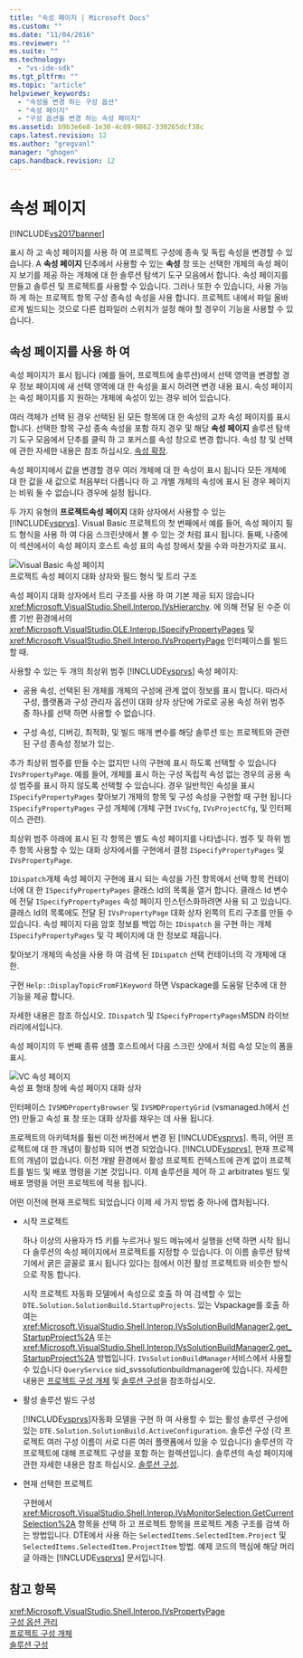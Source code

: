 ```yaml
---
title: "속성 페이지 | Microsoft Docs"
ms.custom: ""
ms.date: "11/04/2016"
ms.reviewer: ""
ms.suite: ""
ms.technology: 
  - "vs-ide-sdk"
ms.tgt_pltfrm: ""
ms.topic: "article"
helpviewer_keywords: 
  - "속성을 변경 하는 구성 옵션"
  - "속성 페이지"
  - "구성 옵션을 변경 하는 속성 페이지"
ms.assetid: b9b3e6e8-1e30-4c89-9862-330265dcf38c
caps.latest.revision: 12
ms.author: "gregvanl"
manager: "ghogen"
caps.handback.revision: 12
---
```

# 속성 페이지
[!INCLUDE[vs2017banner](../../code-quality/includes/vs2017banner.md)]

표시 하 고 속성 페이지를 사용 하 여 프로젝트 구성에 종속 및 독립 속성을 변경할 수 있습니다.  A  **속성 페이지** 단추에서 사용할 수 있는  **속성** 창 또는 선택한 개체의 속성 페이지 보기를 제공 하는 개체에 대 한 솔루션 탐색기 도구 모음에서 합니다.  속성 페이지를 만들고 솔루션 및 프로젝트를 사용할 수 있습니다.  그러나 또한 수 있습니다, 사용 가능 하 게 하는 프로젝트 항목 구성 종속성 속성을 사용 합니다.  프로젝트 내에서 파일 올바르게 빌드되는 것으로 다른 컴파일러 스위치가 설정 해야 할 경우이 기능을 사용할 수 있습니다.  
  
## 속성 페이지를 사용 하 여  
 속성 페이지가 표시 됩니다 \(예를 들어, 프로젝트에 솔루션\)에서 선택 영역을 변경할 경우 정보 페이지에 새 선택 영역에 대 한 속성을 표시 하려면 변경 내용 표시.  속성 페이지는 속성 페이지를 지 원하는 개체에 속성이 있는 경우 비어 있습니다.  
  
 여러 객체가 선택 된 경우 선택된 된 모든 항목에 대 한 속성의 교차 속성 페이지를 표시 합니다.  선택한 항목 구성 종속 속성을 포함 하지 경우 및 해당  **속성 페이지** 솔루션 탐색기 도구 모음에서 단추를 클릭 하 고 포커스를 속성 창으로 변경 합니다.  속성 창 및 선택에 관한 자세한 내용은 참조 하십시오. [속성 확장](../../extensibility/internals/extending-properties.md).  
  
 속성 페이지에서 값을 변경할 경우 여러 개체에 대 한 속성이 표시 됩니다 모든 개체에 대 한 값을 새 값으로 처음부터 다릅니다 하 고 개별 개체의 속성에 표시 된 경우 페이지는 비워 둘 수 없습니다 경우에 설정 됩니다.  
  
 두 가지 유형의  **프로젝트속성 페이지** 대화 상자에서 사용할 수 있는 [!INCLUDE[vsprvs](../../code-quality/includes/vsprvs_md.md)].  Visual Basic 프로젝트의 첫 번째에서 예를 들어, 속성 페이지 필드 형식을 사용 하 여 다음 스크린샷에서 볼 수 있는 것 처럼 표시 됩니다.  둘째, 나중에이 섹션에서이 속성 페이지 호스트 속성 표의 속성 창에서 찾을 수와 마찬가지로 표시.  
  
 ![Visual Basic 속성 페이지](~/docs/extensibility/internals/media/vsvbproppages.gif "vsVBPropPages")  
프로젝트 속성 페이지 대화 상자와 필드 형식 및 트리 구조  
  
 속성 페이지 대화 상자에서 트리 구조를 사용 하 여 기본 제공 되지 않습니다 <xref:Microsoft.VisualStudio.Shell.Interop.IVsHierarchy>.  에 의해 전달 된 수준 이름 기반 환경에서의 <xref:Microsoft.VisualStudio.OLE.Interop.ISpecifyPropertyPages> 및 <xref:Microsoft.VisualStudio.Shell.Interop.IVsPropertyPage> 인터페이스를 빌드할 때.  
  
 사용할 수 있는 두 개의 최상위 범주 [!INCLUDE[vsprvs](../../code-quality/includes/vsprvs_md.md)] 속성 페이지:  
  
-   공용 속성, 선택된 된 개체를 개체의 구성에 관계 없이 정보를 표시 합니다.  따라서 구성, 플랫폼과 구성 관리자 옵션이 대화 상자 상단에 가로로 공용 속성 하위 범주 중 하나를 선택 하면 사용할 수 없습니다.  
  
-   구성 속성, 디버깅, 최적화, 및 빌드 매개 변수를 해당 솔루션 또는 프로젝트와 관련 된 구성 종속성 정보가 있는.  
  
 추가 최상위 범주를 만들 수는 없지만 나의 구현에 표시 하도록 선택할 수 있습니다 `IVsPropertyPage`.  예를 들어, 개체를 표시 하는 구성 독립적 속성 없는 경우의 공용 속성 범주를 표시 하지 않도록 선택할 수 있습니다.  경우 일반적인 속성을 표시 `ISpecifyPropertyPages` 찾아보기 개체의 항목 및 구성 속성을 구현할 때 구현 됩니다 `ISpecifyPropertyPages` 구성 개체에 \(개체 구현 `IVsCfg`, `IVsProjectCfg`, 및 인터페이스 관련\).  
  
 최상위 범주 아래에 표시 된 각 항목은 별도 속성 페이지를 나타냅니다.  범주 및 하위 범주 항목 사용할 수 있는 대화 상자에서를 구현에서 결정 `ISpecifyPropertyPages` 및 `IVsPropertyPage`.  
  
 `IDispatch`개체 속성 페이지 구현에 표시 되는 속성을 가진 항목에서 선택 항목 컨테이너에 대 한 `ISpecifyPropertyPages` 클래스 Id의 목록을 열거 합니다.  클래스 Id 변수에 전달 `ISpecifyPropertyPages` 속성 페이지 인스턴스화하려면 사용 되 고 있습니다.  클래스 Id의 목록에도 전달 된 `IVsPropertyPage` 대화 상자 왼쪽의 트리 구조를 만들 수 있습니다.  속성 페이지 다음 암호 정보를 백업 하는 `IDispatch` 을 구현 하는 개체 `ISpecifyPropertyPages` 및 각 페이지에 대 한 정보로 채웁니다.  
  
 찾아보기 개체의 속성을 사용 하 여 검색 된 `IDispatch` 선택 컨테이너의 각 개체에 대 한.  
  
 구현 `Help::DisplayTopicFromF1Keyword` 하면 Vspackage를 도움말 단추에 대 한 기능을 제공 합니다.  
  
 자세한 내용은 참조 하십시오. `IDispatch` 및 `ISpecifyPropertyPages`MSDN 라이브러리에서입니다.  
  
 속성 페이지의 두 번째 종류 샘플 호스트에서 다음 스크린 샷에서 처럼 속성 모눈의 폼을 표시.  
  
 ![VC 속성 페이지](~/docs/extensibility/internals/media/vsvcproppages.gif "vsVCPropPages")  
속성 표 형태 창에 속성 페이지 대화 상자  
  
 인터페이스 `IVSMDPropertyBrowser` 및 `IVSMDPropertyGrid` \(vsmanaged.h에서 선언\) 만들고 속성 표 창 또는 대화 상자를 채우는 데 사용 됩니다.  
  
 프로젝트의 아키텍처를 훨씬 이전 버전에서 변경 된 [!INCLUDE[vsprvs](../../code-quality/includes/vsprvs_md.md)].  특히, 어떤 프로젝트에 대 한 개념이 활성화 되어 변경 되었습니다.  [!INCLUDE[vsprvs](../../code-quality/includes/vsprvs_md.md)], 현재 프로젝트의 개념이 없습니다.  이전 개발 환경에서 활성 프로젝트 컨텍스트에 관계 없이 프로젝트를 빌드 및 배포 명령을 기본 것입니다.  이제 솔루션을 제어 하 고 arbitrates 빌드 및 배포 명령을 어떤 프로젝트에 적용 됩니다.  
  
 어떤 이전에 현재 프로젝트 되었습니다 이제 세 가지 방법 중 하나에 캡처됩니다.  
  
-   시작 프로젝트  
  
     하나 이상의 사용자가 f5 키를 누르거나 빌드 메뉴에서 실행을 선택 하면 시작 됩니다 솔루션의 속성 페이지에서 프로젝트를 지정할 수 있습니다.  이 이름 솔루션 탐색기에서 굵은 글꼴로 표시 됩니다 있다는 점에서 이전 활성 프로젝트와 비슷한 방식으로 작동 합니다.  
  
     시작 프로젝트 자동화 모델에서 속성으로 호출 하 여 검색할 수 있는 `DTE.Solution.SolutionBuild.StartupProjects`.  있는 Vspackage를 호출 하 여는 <xref:Microsoft.VisualStudio.Shell.Interop.IVsSolutionBuildManager2.get_StartupProject%2A> 또는 <xref:Microsoft.VisualStudio.Shell.Interop.IVsSolutionBuildManager2.get_StartupProject%2A> 방법입니다.  `IVsSolutionBuildManager`서비스에서 사용할 수 있습니다 `QueryService` sid\_svssolutionbuildmanager에 있습니다.  자세한 내용은 [프로젝트 구성 개체](../../extensibility/internals/project-configuration-object.md) 및 [솔루션 구성](../../extensibility/internals/solution-configuration.md)을 참조하십시오.  
  
-   활성 솔루션 빌드 구성  
  
     [!INCLUDE[vsprvs](../../code-quality/includes/vsprvs_md.md)]자동화 모델을 구현 하 여 사용할 수 있는 활성 솔루션 구성에 있는 `DTE.Solution.SolutionBuild.ActiveConfiguration`.  솔루션 구성 \(각 프로젝트 여러 구성 이름이 서로 다른 여러 플랫폼에서 있을 수 있습니다\) 솔루션의 각 프로젝트에 대해 프로젝트 구성을 포함 하는 컬렉션입니다.  솔루션의 속성 페이지에 관한 자세한 내용은 참조 하십시오. [솔루션 구성](../../extensibility/internals/solution-configuration.md).  
  
-   현재 선택한 프로젝트  
  
     구현에서 <xref:Microsoft.VisualStudio.Shell.Interop.IVsMonitorSelection.GetCurrentSelection%2A> 항목을 선택 하 고 프로젝트 항목을 프로젝트 계층 구조를 검색 하는 방법입니다.  DTE에서 사용 하는 `SelectedItems.SelectedItem.Project` 및 `SelectedItems.SelectedItem.ProjectItem` 방법.  예제 코드의 핵심에 해당 머리글 아래는 [!INCLUDE[vsprvs](../../code-quality/includes/vsprvs_md.md)] 문서입니다.  
  
## 참고 항목  
 <xref:Microsoft.VisualStudio.Shell.Interop.IVsPropertyPage>   
 [구성 옵션 관리](../../extensibility/internals/managing-configuration-options.md)   
 [프로젝트 구성 개체](../../extensibility/internals/project-configuration-object.md)   
 [솔루션 구성](../../extensibility/internals/solution-configuration.md)